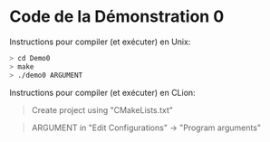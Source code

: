 # Code de la Démonstration 0

Instructions pour compiler (et exécuter) en Unix:

```sh
> cd Demo0
> make
> ./demo0 ARGUMENT
```

Instructions pour compiler (et exécuter) en CLion:

>Create project using "CMakeLists.txt"

>ARGUMENT in "Edit Configurations" -> "Program arguments"

